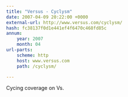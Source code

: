 ```yaml
---
title: "Versus - Cyclysm"
date: 2007-04-09 20:22:00 +0000
external-url: http://www.versus.com/cyclysm/
hash: fc38137f0d1e441ef4f6470c468fd85c
annum:
    year: 2007
    month: 04
url-parts:
    scheme: http
    host: www.versus.com
    path: /cyclysm/

---
```


Cycing coverage on Vs.
